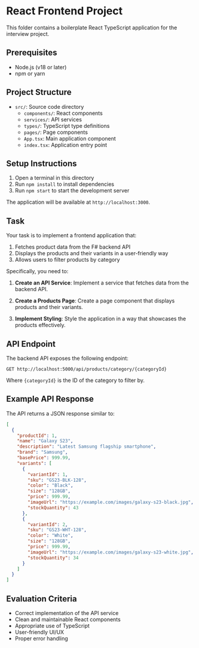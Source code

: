 # React Frontend Project

This folder contains a boilerplate React TypeScript application for the interview project.

## Prerequisites

- Node.js (v18 or later)
- npm or yarn

## Project Structure

- `src/`: Source code directory
  - `components/`: React components
  - `services/`: API services
  - `types/`: TypeScript type definitions
  - `pages/`: Page components
  - `App.tsx`: Main application component
  - `index.tsx`: Application entry point

## Setup Instructions

1. Open a terminal in this directory
2. Run `npm install` to install dependencies
3. Run `npm start` to start the development server

The application will be available at `http://localhost:3000`.

## Task

Your task is to implement a frontend application that:

1. Fetches product data from the F# backend API
2. Displays the products and their variants in a user-friendly way
3. Allows users to filter products by category

Specifically, you need to:

1. **Create an API Service**: Implement a service that fetches data from the backend API.

2. **Create a Products Page**: Create a page component that displays products and their variants.

3. **Implement Styling**: Style the application in a way that showcases the products effectively.

## API Endpoint

The backend API exposes the following endpoint:

```
GET http://localhost:5000/api/products/category/{categoryId}
```

Where `{categoryId}` is the ID of the category to filter by.

## Example API Response

The API returns a JSON response similar to:

```json
[
  {
    "productId": 1,
    "name": "Galaxy S23",
    "description": "Latest Samsung flagship smartphone",
    "brand": "Samsung",
    "basePrice": 999.99,
    "variants": [
      {
        "variantId": 1,
        "sku": "GS23-BLK-128",
        "color": "Black",
        "size": "128GB",
        "price": 999.99,
        "imageUrl": "https://example.com/images/galaxy-s23-black.jpg",
        "stockQuantity": 43
      },
      {
        "variantId": 2,
        "sku": "GS23-WHT-128",
        "color": "White",
        "size": "128GB",
        "price": 999.99,
        "imageUrl": "https://example.com/images/galaxy-s23-white.jpg",
        "stockQuantity": 34
      }
    ]
  }
]
```

## Evaluation Criteria

- Correct implementation of the API service
- Clean and maintainable React components
- Appropriate use of TypeScript
- User-friendly UI/UX
- Proper error handling 
